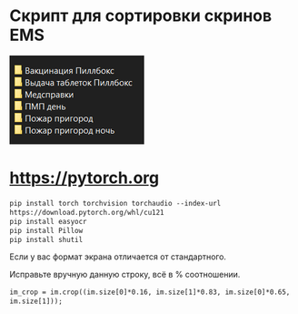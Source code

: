 # Скрипт для сортировки скринов EMS
![example.png](https://github.com/Slayez/emsreader/blob/master/img/example.png)
# https://pytorch.org
```
pip install torch torchvision torchaudio --index-url https://download.pytorch.org/whl/cu121
pip install easyocr
pip install Pillow
pip install shutil
```

Если у вас формат экрана отличается от стандартного.

Исправьте вручную данную строку, всё в % соотношении.
```
im_crop = im.crop((im.size[0]*0.16, im.size[1]*0.83, im.size[0]*0.65, im.size[1]));
```
